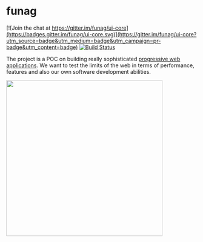 # funag

[![Join the chat at https://gitter.im/funag/ui-core](https://badges.gitter.im/funag/ui-core.svg)](https://gitter.im/funag/ui-core?utm_source=badge&utm_medium=badge&utm_campaign=pr-badge&utm_content=badge)
[![Build Status](https://travis-ci.org/funag/ui-core.svg?branch=master)](https://travis-ci.org/funag/ui-core)

[pwd]: https://developers.google.com/web/progressive-web-apps?hl=en#learnmore
The project is a POC on building really sophisticated [progressive web applications][pwd]. We want to test the limits of the web in terms of performance, features and also our own software development abilities.

<img src="http://s32.postimg.org/h8evi15bp/Screen_Shot_2016_05_14_at_12_59_03_PM.png" width="412">
